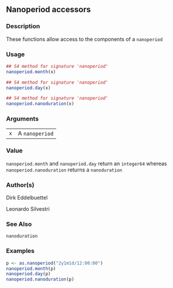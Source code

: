 
<div role="main">

## Nanoperiod accessors

### Description

These functions allow access to the components of a `nanoperiod`

### Usage

``` R
## S4 method for signature 'nanoperiod'
nanoperiod.month(x)

## S4 method for signature 'nanoperiod'
nanoperiod.day(x)

## S4 method for signature 'nanoperiod'
nanoperiod.nanoduration(x)
```

### Arguments

|     |                |
|-----|----------------|
| `x` | A `nanoperiod` |

### Value

`nanoperiod.month` and `nanoperiod.day` return an `integer64` whereas
`nanoperiod.nanoduration` returns a `nanoduration`

### Author(s)

Dirk Eddelbuettel

Leonardo Silvestri

### See Also

`nanoduration`

### Examples

``` R
p <- as.nanoperiod("2y1m1d/12:00:00")
nanoperiod.month(p)
nanoperiod.day(p)
nanoperiod.nanoduration(p)
```



